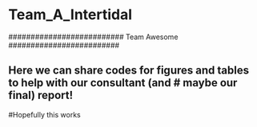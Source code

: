 Team_A_Intertidal
=================

########################## Team Awesome #########################

## Here we can share codes for figures and tables to help with our consultant (and # maybe our final) report!

#Hopefully this works